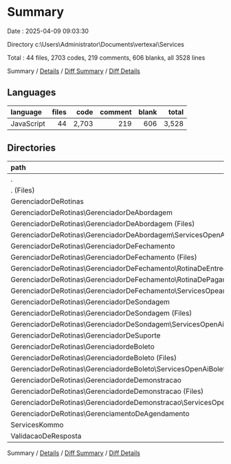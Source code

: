 # Summary

Date : 2025-04-09 09:03:30

Directory c:\\Users\\Administrator\\Documents\\vertexai\\Services

Total : 44 files,  2703 codes, 219 comments, 606 blanks, all 3528 lines

Summary / [Details](details.md) / [Diff Summary](diff.md) / [Diff Details](diff-details.md)

## Languages
| language | files | code | comment | blank | total |
| :--- | ---: | ---: | ---: | ---: | ---: |
| JavaScript | 44 | 2,703 | 219 | 606 | 3,528 |

## Directories
| path | files | code | comment | blank | total |
| :--- | ---: | ---: | ---: | ---: | ---: |
| . | 44 | 2,703 | 219 | 606 | 3,528 |
| . (Files) | 8 | 523 | 90 | 136 | 749 |
| GerenciadorDeRotinas | 29 | 1,782 | 55 | 348 | 2,185 |
| GerenciadorDeRotinas\\GerenciadorDeAbordagem | 5 | 116 | 5 | 30 | 151 |
| GerenciadorDeRotinas\\GerenciadorDeAbordagem (Files) | 4 | 46 | 2 | 21 | 69 |
| GerenciadorDeRotinas\\GerenciadorDeAbordagem\\ServicesOpenAiAbordagem | 1 | 70 | 3 | 9 | 82 |
| GerenciadorDeRotinas\\GerenciadorDeFechamento | 9 | 513 | 19 | 95 | 627 |
| GerenciadorDeRotinas\\GerenciadorDeFechamento (Files) | 1 | 14 | 0 | 5 | 19 |
| GerenciadorDeRotinas\\GerenciadorDeFechamento\\RotinaDeEntrega | 2 | 99 | 3 | 14 | 116 |
| GerenciadorDeRotinas\\GerenciadorDeFechamento\\RotinaDePagamento | 5 | 276 | 10 | 57 | 343 |
| GerenciadorDeRotinas\\GerenciadorDeFechamento\\ServicesOpeanAiFechamento | 1 | 124 | 6 | 19 | 149 |
| GerenciadorDeRotinas\\GerenciadorDeSondagem | 5 | 708 | 20 | 129 | 857 |
| GerenciadorDeRotinas\\GerenciadorDeSondagem (Files) | 2 | 341 | 1 | 61 | 403 |
| GerenciadorDeRotinas\\GerenciadorDeSondagem\\ServicesOpenAiSondagem | 3 | 367 | 19 | 68 | 454 |
| GerenciadorDeRotinas\\GerenciadorDeSuporte | 2 | 19 | 0 | 4 | 23 |
| GerenciadorDeRotinas\\GerenciadordeBoleto | 3 | 176 | 5 | 36 | 217 |
| GerenciadorDeRotinas\\GerenciadordeBoleto (Files) | 1 | 29 | 3 | 8 | 40 |
| GerenciadorDeRotinas\\GerenciadordeBoleto\\ServicesOpenAiBoleto | 2 | 147 | 2 | 28 | 177 |
| GerenciadorDeRotinas\\GerenciadordeDemonstracao | 4 | 236 | 6 | 52 | 294 |
| GerenciadorDeRotinas\\GerenciadordeDemonstracao (Files) | 1 | 19 | 0 | 4 | 23 |
| GerenciadorDeRotinas\\GerenciadordeDemonstracao\\ServicesOpenAiDemonstracao | 3 | 217 | 6 | 48 | 271 |
| GerenciadorDeRotinas\\GerenciamentoDeAgendamento | 1 | 14 | 0 | 2 | 16 |
| ServicesKommo | 6 | 345 | 52 | 102 | 499 |
| ValidacaoDeResposta | 1 | 53 | 22 | 20 | 95 |

Summary / [Details](details.md) / [Diff Summary](diff.md) / [Diff Details](diff-details.md)